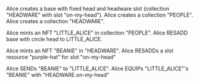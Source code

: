 Alice creates a base with fixed head and headware slot (collection "HEADWARE" with slot "on-my-head").
Alice creates a collection "PEOPLE".
Alice creates a collection "HEADWARE".

Alice mints an NFT "LITTLE_ALICE" in collection "PEOPLE".
Alice RESADD base with circle head to LITTLE_ALICE.

Alice mints an NFT "BEANIE" in "HEADWARE".
Alice RESADDs a slot resource "purple-hat" for slot "on-my-head"

Alice SENDs "BEANIE" to "LITTLE_ALICE".
Alice EQUIPs "LITTLE_ALICE"'s "BEANIE" with "HEADWARE.on-my-head"



